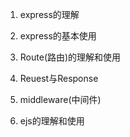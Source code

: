 1. express的理解

2. express的基本使用

3. Route(路由)的理解和使用

4. Reuest与Response

5. middleware(中间件)

6. ejs的理解和使用
